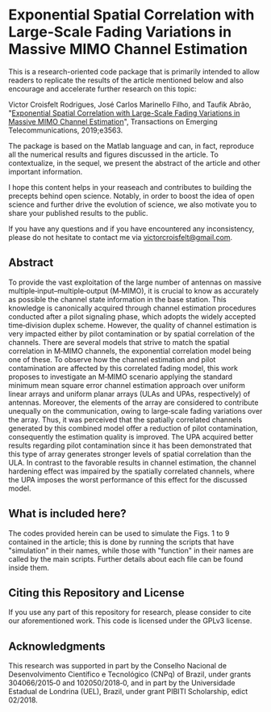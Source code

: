 # Exponential Spatial Correlation with Large-Scale Fading Variations in Massive MIMO Channel Estimation

This is a research-oriented code package that is primarily intended to allow readers to replicate the results of the article mentioned below and also encourage and accelerate further research on this topic:

Victor Croisfelt Rodrigues, José Carlos Marinello Filho, and Taufik Abrão, "[Exponential Spatial Correlation with Large-Scale Fading Variations in Massive MIMO Channel Estimation](https://doi.org/10.1002/ett.3563)", Transactions on Emerging Telecommunications, 2019;e3563. 

The package is based on the Matlab language and can, in fact, reproduce all the numerical results and figures discussed in the article. To contextualize, in the sequel, we present the abstract of the article and other important information.

I hope this content helps in your reaseach and contributes to building the precepts behind open science. Notably, in order to boost the idea of open science and further drive the evolution of science, we also motivate you to share your published results to the public.

If you have any questions and if you have encountered any inconsistency, please do not hesitate to contact me via victorcroisfelt@gmail.com.

## Abstract
To provide the vast exploitation of the large number of antennas on massive multiple‐input–multiple‐output (M‐MIMO), it is crucial to know as accurately as possible the channel state information in the base station. This knowledge is canonically acquired through channel estimation procedures conducted after a pilot signaling phase, which adopts the widely accepted time‐division duplex scheme. However, the quality of channel estimation is very impacted either by pilot contamination or by spatial correlation of the channels. There are several models that strive to match the spatial correlation in M‐MIMO channels, the exponential correlation model being one of these. To observe how the channel estimation and pilot contamination are affected by this correlated fading model, this work proposes to investigate an M‐MIMO scenario applying the standard minimum mean square error channel estimation approach over uniform linear arrays and uniform planar arrays (ULAs and UPAs, respectively) of antennas. Moreover, the elements of the array are considered to contribute unequally on the communication, owing to large‐scale fading variations over the array. Thus, it was perceived that the spatially correlated channels generated by this combined model offer a reduction of pilot contamination, consequently the estimation quality is improved. The UPA acquired better results regarding pilot contamination since it has been demonstrated that this type of array generates stronger levels of spatial correlation than the ULA. In contrast to the favorable results in channel estimation, the channel hardening effect was impaired by the spatially correlated channels, where the UPA imposes the worst performance of this effect for the discussed model.

## What is included here?
The codes provided herein can be used to simulate the Figs. 1 to 9 contained in the article; this is done by running the scripts that have "simulation" in their names, while those with "function" in their names are called by the main scripts. Further details about each file can be found inside them.

## Citing this Repository and License
If you use any part of this repository for research, please consider to cite our aforementioned work. This code is licensed under the GPLv3 license. 

## Acknowledgments
This research was supported in part by the Conselho Nacional de Desenvolvimento Científico e Tecnológico (CNPq) of Brazil, under grants 304066/2015‐0 and 102050/2018‐0, and in part by the Universidade Estadual de Londrina (UEL), Brazil, under grant PIBITI Scholarship, edict 02/2018.




